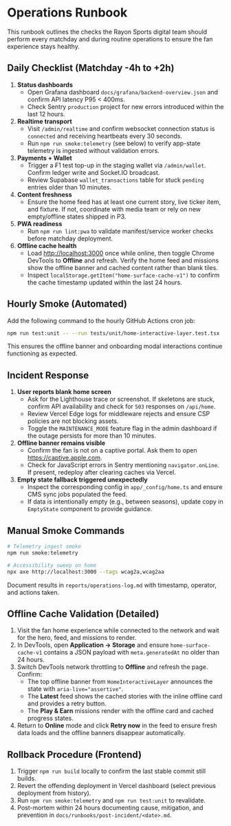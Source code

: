 # Operations Runbook

This runbook outlines the checks the Rayon Sports digital team should perform every matchday and during routine operations to ensure the fan experience stays healthy.

## Daily Checklist (Matchday -4h to +2h)

1. **Status dashboards**
   - Open Grafana dashboard `docs/grafana/backend-overview.json` and confirm API latency P95 < 400ms.
   - Check Sentry `production` project for new errors introduced within the last 12 hours.
2. **Realtime transport**
   - Visit `/admin/realtime` and confirm websocket connection status is `connected` and receiving heartbeats every 30 seconds.
   - Run `npm run smoke:telemetry` (see below) to verify app-state telemetry is ingested without validation errors.
3. **Payments + Wallet**
   - Trigger a ₣1 test top-up in the staging wallet via `/admin/wallet`. Confirm ledger write and Socket.IO broadcast.
   - Review Supabase `wallet_transactions` table for stuck `pending` entries older than 10 minutes.
4. **Content freshness**
   - Ensure the home feed has at least one current story, live ticker item, and fixture. If not, coordinate with media team or rely on new empty/offline states shipped in P3.
5. **PWA readiness**
   - Run `npm run lint:pwa` to validate manifest/service worker checks before matchday deployment.
6. **Offline cache health**
   - Load <http://localhost:3000> once while online, then toggle Chrome DevTools to **Offline** and refresh. Verify the home feed and missions show the offline banner and cached content rather than blank tiles.
   - Inspect `localStorage.getItem("home-surface-cache-v1")` to confirm the cache timestamp updated within the last 24 hours.

## Hourly Smoke (Automated)

Add the following command to the hourly GitHub Actions cron job:

```bash
npm run test:unit -- --run tests/unit/home-interactive-layer.test.tsx
```

This ensures the offline banner and onboarding modal interactions continue functioning as expected.

## Incident Response

1. **User reports blank home screen**
   - Ask for the Lighthouse trace or screenshot. If skeletons are stuck, confirm API availability and check for `503` responses on `/api/home`.
   - Review Vercel Edge logs for middleware rejects and ensure CSP policies are not blocking assets.
   - Toggle the `MAINTENANCE_MODE` feature flag in the admin dashboard if the outage persists for more than 10 minutes.
2. **Offline banner remains visible**
   - Confirm the fan is not on a captive portal. Ask them to open <https://captive.apple.com>.
   - Check for JavaScript errors in Sentry mentioning `navigator.onLine`. If present, redeploy after clearing caches via Vercel.
3. **Empty state fallback triggered unexpectedly**
   - Inspect the corresponding config in `app/_config/home.ts` and ensure CMS sync jobs populated the feed.
   - If data is intentionally empty (e.g., between seasons), update copy in `EmptyState` component to provide guidance.

## Manual Smoke Commands

```bash
# Telemetry ingest smoke
npm run smoke:telemetry

# Accessibility sweep on home
npx axe http://localhost:3000 --tags wcag2a,wcag2aa
```

Document results in `reports/operations-log.md` with timestamp, operator, and actions taken.

## Offline Cache Validation (Detailed)

1. Visit the fan home experience while connected to the network and wait for the hero, feed, and missions to render.
2. In DevTools, open **Application → Storage** and ensure `home-surface-cache-v1` contains a JSON payload with `meta.generatedAt` no older than 24 hours.
3. Switch DevTools network throttling to **Offline** and refresh the page. Confirm:
   - The top offline banner from `HomeInteractiveLayer` announces the state with `aria-live="assertive"`.
   - The **Latest** feed shows the cached stories with the inline offline card and provides a retry button.
   - The **Play & Earn** missions render with the offline card and cached progress states.
4. Return to **Online** mode and click **Retry now** in the feed to ensure fresh data loads and the offline banners disappear automatically.

## Rollback Procedure (Frontend)

1. Trigger `npm run build` locally to confirm the last stable commit still builds.
2. Revert the offending deployment in Vercel dashboard (select previous deployment from history).
3. Run `npm run smoke:telemetry` and `npm run test:unit` to revalidate.
4. Post-mortem within 24 hours documenting cause, mitigation, and prevention in `docs/runbooks/post-incident/<date>.md`.
